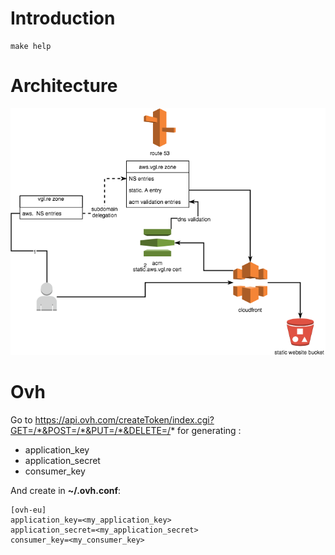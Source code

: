 # Introduction



```
make help
```

# Architecture

![](files/staticwscloudfronthttpscustomdomain.png)

# Ovh

Go to https://api.ovh.com/createToken/index.cgi?GET=/*&POST=/*&PUT=/*&DELETE=/* for generating :

- application_key
- application_secret
- consumer_key

And create in **~/.ovh.conf**:

```
[ovh-eu]
application_key=<my_application_key>
application_secret=<my_application_secret>
consumer_key=<my_consumer_key>
```
